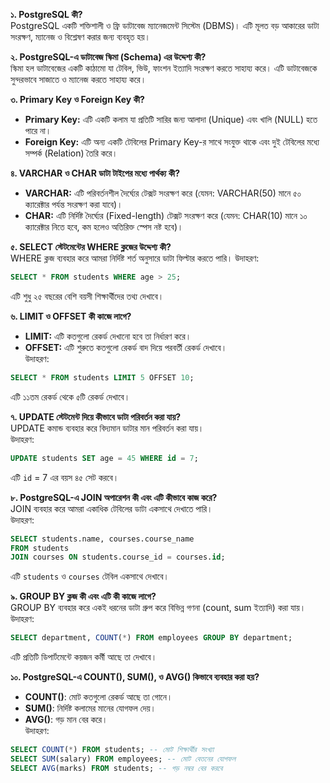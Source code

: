 **১. PostgreSQL কী?**  
PostgreSQL একটি শক্তিশালী ও ফ্রি ডাটাবেজ ম্যানেজমেন্ট সিস্টেম (DBMS)। এটি মূলত বড় আকারের ডাটা সংরক্ষণ, ম্যানেজ ও বিশ্লেষণ করার জন্য ব্যবহৃত হয়।

**২. PostgreSQL-এ ডাটাবেজ স্কিমা (Schema) এর উদ্দেশ্য কী?**  
স্কিমা হল ডাটাবেজের একটি কাঠামো যা টেবিল, ভিউ, ফাংশন ইত্যাদি সংরক্ষণ করতে সাহায্য করে। এটি ডাটাবেজকে সুন্দরভাবে সাজাতে ও ম্যানেজ করতে সাহায্য করে।

**৩. Primary Key ও Foreign Key কী?**

- **Primary Key:** এটি একটি কলাম যা প্রতিটি সারির জন্য আলাদা (Unique) এবং খালি (NULL) হতে পারে না।
- **Foreign Key:** এটি অন্য একটি টেবিলের Primary Key-র সাথে সংযুক্ত থাকে এবং দুই টেবিলের মধ্যে সম্পর্ক (Relation) তৈরি করে।

**৪. VARCHAR ও CHAR ডাটা টাইপের মধ্যে পার্থক্য কী?**

- **VARCHAR:** এটি পরিবর্তনশীল দৈর্ঘ্যের টেক্সট সংরক্ষণ করে (যেমন: VARCHAR(50) মানে ৫০ ক্যারেক্টার পর্যন্ত সংরক্ষণ করা যাবে)।
- **CHAR:** এটি নির্দিষ্ট দৈর্ঘ্যের (Fixed-length) টেক্সট সংরক্ষণ করে (যেমন: CHAR(10) মানে ১০ ক্যারেক্টার নিতে হবে, কম হলেও অতিরিক্ত স্পেস নষ্ট হবে)।

**৫. SELECT স্টেটমেন্টের WHERE ক্লজের উদ্দেশ্য কী?**  
WHERE ক্লজ ব্যবহার করে আমরা নির্দিষ্ট শর্ত অনুসারে ডাটা ফিল্টার করতে পারি। উদাহরণ:

```sql
SELECT * FROM students WHERE age > 25;
```

এটি শুধু ২৫ বছরের বেশি বয়সী শিক্ষার্থীদের তথ্য দেখাবে।

**৬. LIMIT ও OFFSET কী কাজে লাগে?**

- **LIMIT:** এটি কতগুলো রেকর্ড দেখানো হবে তা নির্ধারণ করে।
- **OFFSET:** এটি শুরুতে কতগুলো রেকর্ড বাদ দিয়ে পরবর্তী রেকর্ড দেখাবে।  
  উদাহরণ:

```sql
SELECT * FROM students LIMIT 5 OFFSET 10;
```

এটি ১১তম রেকর্ড থেকে ৫টি রেকর্ড দেখাবে।

**৭. UPDATE স্টেটমেন্ট দিয়ে কীভাবে ডাটা পরিবর্তন করা যায়?**  
UPDATE কমান্ড ব্যবহার করে বিদ্যমান ডাটার মান পরিবর্তন করা যায়।  
উদাহরণ:

```sql
UPDATE students SET age = 45 WHERE id = 7;
```

এটি `id` = 7 এর বয়স ৪৫ সেট করবে।

**৮. PostgreSQL-এ JOIN অপারেশন কী এবং এটি কীভাবে কাজ করে?**  
JOIN ব্যবহার করে আমরা একাধিক টেবিলের ডাটা একসাথে দেখাতে পারি।  
উদাহরণ:

```sql
SELECT students.name, courses.course_name
FROM students
JOIN courses ON students.course_id = courses.id;
```

এটি `students` ও `courses` টেবিল একসাথে দেখাবে।

**৯. GROUP BY ক্লজ কী এবং এটি কী কাজে লাগে?**  
GROUP BY ব্যবহার করে একই ধরনের ডাটা গ্রুপ করে বিভিন্ন গণনা (count, sum ইত্যাদি) করা যায়।  
উদাহরণ:

```sql
SELECT department, COUNT(*) FROM employees GROUP BY department;
```

এটি প্রতিটি ডিপার্টমেন্টে কয়জন কর্মী আছে তা দেখাবে।

**১০. PostgreSQL-এ COUNT(), SUM(), ও AVG() কিভাবে ব্যবহার করা হয়?**

- **COUNT()**: মোট কতগুলো রেকর্ড আছে তা গোনে।
- **SUM()**: নির্দিষ্ট কলামের মানের যোগফল দেয়।
- **AVG()**: গড় মান বের করে।  
  উদাহরণ:

```sql
SELECT COUNT(*) FROM students; -- মোট শিক্ষার্থীর সংখ্যা
SELECT SUM(salary) FROM employees; -- মোট বেতনের যোগফল
SELECT AVG(marks) FROM students; -- গড় নম্বর বের করবে
```
